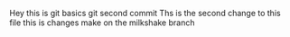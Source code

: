 
Hey this is git basics 
git second commit
Ths is the second change to this file
this is changes make on the milkshake branch
